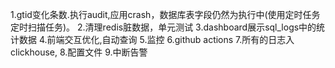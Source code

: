 1.gtid变化条数.执行audit,应用crash，数据库表字段仍然为执行中(使用定时任务定时扫描任务)。
2.清理redis脏数据，单元测试
3.dashboard展示sql_logs中的统计数据
4.前端交互优化,自动查询
5.监控
6.github actions
7.所有的日志入clickhouse,
8.配置文件
9.中断告警